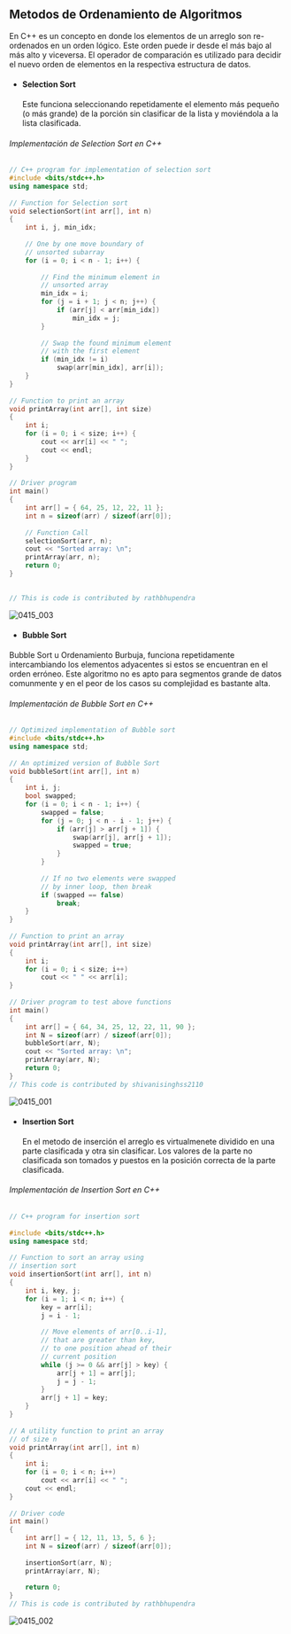 ## Metodos de Ordenamiento de Algoritmos

En C++ es un concepto en donde los elementos de un arreglo son re-ordenados en un orden lógico. Este orden puede ir desde el más bajo al más alto y viceversa. El operador de comparación es utilizado para decidir el nuevo orden de elementos en la respectiva estructura de datos.

- #### Selection Sort
  Este funciona seleccionando repetidamente el elemento más pequeño (o más grande) de la porción sin clasificar de la lista y moviéndola a la lista clasificada.

###### Implementación de Selection Sort en C++


```C++
// C++ program for implementation of selection sort
#include <bits/stdc++.h>
using namespace std;
  
// Function for Selection sort
void selectionSort(int arr[], int n)
{
    int i, j, min_idx;
  
    // One by one move boundary of
    // unsorted subarray
    for (i = 0; i < n - 1; i++) {
  
        // Find the minimum element in
        // unsorted array
        min_idx = i;
        for (j = i + 1; j < n; j++) {
            if (arr[j] < arr[min_idx])
                min_idx = j;
        }
  
        // Swap the found minimum element
        // with the first element
        if (min_idx != i)
            swap(arr[min_idx], arr[i]);
    }
}
  
// Function to print an array
void printArray(int arr[], int size)
{
    int i;
    for (i = 0; i < size; i++) {
        cout << arr[i] << " ";
        cout << endl;
    }
}
  
// Driver program
int main()
{
    int arr[] = { 64, 25, 12, 22, 11 };
    int n = sizeof(arr) / sizeof(arr[0]);
  
    // Function Call
    selectionSort(arr, n);
    cout << "Sorted array: \n";
    printArray(arr, n);
    return 0;
}

  
// This is code is contributed by rathbhupendra
```
![0415_003](https://github.com/sofigrv13/M-todos-de-Ordenamiento-de-Algoritmos/assets/119021332/fdaec409-0c95-4e86-886a-8570dd65d035)

- #### Bubble Sort
 Bubble Sort u Ordenamiento Burbuja, funciona repetidamente intercambiando los elementos adyacentes si estos se encuentran en el orden erróneo. Este algoritmo no es apto para segmentos grande de datos comunmente y en el peor de los casos su complejidad es bastante alta. 

###### Implementación de Bubble Sort en C++
```C++
// Optimized implementation of Bubble sort
#include <bits/stdc++.h>
using namespace std;
 
// An optimized version of Bubble Sort
void bubbleSort(int arr[], int n)
{
    int i, j;
    bool swapped;
    for (i = 0; i < n - 1; i++) {
        swapped = false;
        for (j = 0; j < n - i - 1; j++) {
            if (arr[j] > arr[j + 1]) {
                swap(arr[j], arr[j + 1]);
                swapped = true;
            }
        }
 
        // If no two elements were swapped
        // by inner loop, then break
        if (swapped == false)
            break;
    }
}
 
// Function to print an array
void printArray(int arr[], int size)
{
    int i;
    for (i = 0; i < size; i++)
        cout << " " << arr[i];
}
 
// Driver program to test above functions
int main()
{
    int arr[] = { 64, 34, 25, 12, 22, 11, 90 };
    int N = sizeof(arr) / sizeof(arr[0]);
    bubbleSort(arr, N);
    cout << "Sorted array: \n";
    printArray(arr, N);
    return 0;
}
// This code is contributed by shivanisinghss2110
```
![0415_001](https://github.com/sofigrv13/M-todos-de-Ordenamiento-de-Algoritmos/assets/119021332/777b07ef-b4ad-4a81-a537-ec30c632e86e)


- #### Insertion Sort

  En el metodo de inserción el arreglo es virtualmenete dividido en una parte clasificada y otra sin clasificar. Los valores de la parte no clasificada son tomados y puestos en la posición correcta de la parte clasificada. 
 
###### Implementación de Insertion Sort en C++

```C++
// C++ program for insertion sort
 
#include <bits/stdc++.h>
using namespace std;
 
// Function to sort an array using
// insertion sort
void insertionSort(int arr[], int n)
{
    int i, key, j;
    for (i = 1; i < n; i++) {
        key = arr[i];
        j = i - 1;
 
        // Move elements of arr[0..i-1],
        // that are greater than key,
        // to one position ahead of their
        // current position
        while (j >= 0 && arr[j] > key) {
            arr[j + 1] = arr[j];
            j = j - 1;
        }
        arr[j + 1] = key;
    }
}
 
// A utility function to print an array
// of size n
void printArray(int arr[], int n)
{
    int i;
    for (i = 0; i < n; i++)
        cout << arr[i] << " ";
    cout << endl;
}
 
// Driver code
int main()
{
    int arr[] = { 12, 11, 13, 5, 6 };
    int N = sizeof(arr) / sizeof(arr[0]);
 
    insertionSort(arr, N);
    printArray(arr, N);
 
    return 0;
}
// This is code is contributed by rathbhupendra
```
![0415_002](https://github.com/sofigrv13/M-todos-de-Ordenamiento-de-Algoritmos/assets/119021332/f1b5b6fa-5c69-441f-a4e3-642296aa0fb6)


